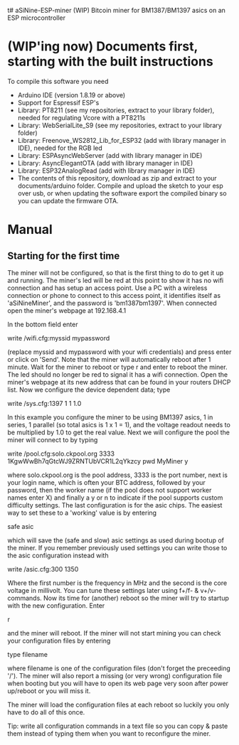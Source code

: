 t# aSiNine-ESP-miner (WIP)
Bitcoin miner for BM1387/BM1397 asics on an ESP microcontroller

# (WIP'ing now) Documents first, starting with the built instructions
To compile this software you need

- Arduino IDE (version 1.8.19 or above)
- Support for Espressif ESP's
- Library: PT8211 (see my repositories, extract to your library folder), needed for regulating Vcore with a PT8211s
- Library: WebSerialLite_S9 (see my repositories, extract to your library folder)
- Library: Freenove_WS2812_Lib_for_ESP32 (add with library manager in IDE), needed for the RGB led
- Library: ESPAsyncWebServer (add with library manager in IDE)
- Library: AsyncElegantOTA (add with library manager in IDE)
- Library: ESP32AnalogRead (add with library manager in IDE)
- The contents of this repository, download as zip and extract to your documents/arduino folder.
Compile and upload the sketch to your esp over usb, or when updating the software export the compiled binary so you can update the firmware OTA.

# Manual

## Starting for the first time

The miner will not be configured, so that is the first thing to do to get it up and running. The miner's led will be red at this point to show it has no wifi connection and has setup an access point. Use a PC with a wireless connection or phone to connect to this access point, it identifies itself as 'aSiNineMiner', and the password is 'bm1387bm1397'. When connected open the miner's webpage at 192.168.4.1

In the bottom field enter

write /wifi.cfg:myssid mypassword

(replace myssid and mypassword with your wifi credentials) and press enter or click on 'Send'. Note that the miner will automatically reboot after 1 minute. Wait for the miner to reboot or type
r
and enter to reboot the miner. The led should no longer be red to signal it has a wifi connection. Open the miner's webpage at its new address that can be found in your routers DHCP list. Now we configure the device dependent data; type

write /sys.cfg:1397 1 1 1.0

In this example you configure the miner to be using BM1397 asics, 1 in series, 1 parallel (so total asics is 1 x 1 = 1), and the voltage readout needs to be multiplied by 1.0 to get the real value.
Next we will configure the pool the miner will connect to by typing

write /pool.cfg:solo.ckpool.org 3333 1KgwWwBh7qGtcWJ9ZRNTUbVCR1L2qYkzcy pwd MyMiner y

where solo.ckpool.org is the pool address, 3333 is the port number, next is your login name, which is often your BTC address, followed by your password, then the worker name (if the pool does not support worker names enter X) and finally a y or n to indicate if the pool supports custom difficulty settings.
The last configuration is for the asic chips. The easiest way to set these to a 'working' value is by entering

safe asic

which will save the (safe and slow) asic settings as used during bootup of the miner. If you remember previously used settings you can write those to the asic configuration instead with

write /asic.cfg:300 1350

Where the first number is the frequency in MHz and the second is the core voltage in millivolt. 
You can tune these settings later using f+/f- & v+/v- commands. Now its time for (another) reboot so the miner will try to startup with the new configuration. Enter

r

and the miner will reboot. If the miner will not start mining you can check your configuration files by entering

type filename

where filename is one of the configuration files (don't forget the preceeding '/'). The miner will also report a missing (or very wrong) configuration file when booting but you will have to open its web page very soon after power up/reboot or you will miss it.

The miner will load the configuration files at each reboot so luckily you only have to do all of this once.

Tip: write all configuration commands in a text file so you can copy & paste them instead of typing them when you want to reconfigure the miner. 
